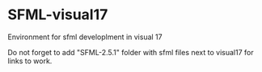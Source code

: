# SFML-visual17
Environment for sfml developlment in visual 17

Do not forget to add "SFML-2.5.1" folder with sfml files next to visual17 for links to work.
